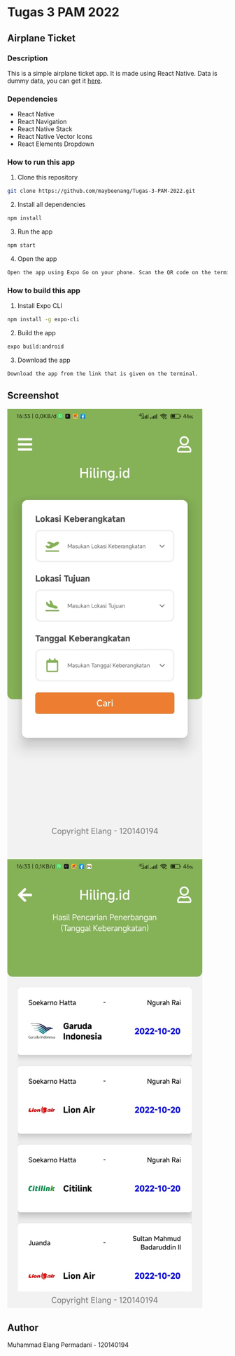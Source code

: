 # Tugas 3 PAM 2022

## Airplane Ticket

### Description

This is a simple airplane ticket app. It is made using React Native. Data is dummy data, you can get it [here](./data/jadwal.json).

### Dependencies

- React Native
- React Navigation
- React Native Stack
- React Native Vector Icons
- React Elements Dropdown

### How to run this app

1. Clone this repository

```bash
git clone https://github.com/maybeenang/Tugas-3-PAM-2022.git
```

2. Install all dependencies

```bash
npm install
```

3. Run the app

```bash
npm start
```

4. Open the app

```bash
Open the app using Expo Go on your phone. Scan the QR code on the terminal or in the browser.
```

### How to build this app

1. Install Expo CLI

```bash
npm install -g expo-cli
```

2. Build the app

```bash
expo build:android
```

3. Download the app

```bash
Download the app from the link that is given on the terminal.
```

## Screenshot

![Screenshot](./assets/home.jpeg)
![Screenshot](./assets/detail.jpeg)

## Author

Muhammad Elang Permadani - 120140194
